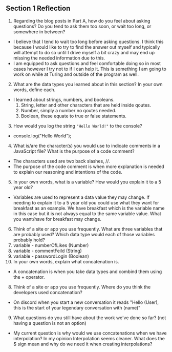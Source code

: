 ## Section 1 Reflection

1. Regarding the blog posts in Part A, how do you feel about asking questions? Do you tend to ask them too soon, or wait too long, or somewhere in between?
  * I believe that I tend to wait too long before asking questions. I think this because I would like to try to find the answer out myself and typically will attempt to do so until I drive myself a bit crazy and may end up missing the needed information due to this.
  * I am equipped to ask questions and feel comfortable doing so in most cases however I try not to if I can help it. This is something I am going to work on while at Turing and outside of the program as well.
2. What are the data types you learned about in this section? In your own words, define each.
 * I learned about strings, numbers, and booleans.
   1. String, letter and other characters that are held inside qoutes.
   2. Number, simply a number no qoutes needed.
   3. Boolean, these equate to true or false statements.
3. How would you log the string `"Hello World!"` to the console?
  * console.log("Hello World");
4. What is/are the character(s) you would use to indicate comments in a JavaScript file? What is the purpose of a code comment?
  * The characters used are two back slashes, //.
  * The purpose of the code comment is when more explanation is needed to explain our reasoning and intentions of the code.
5. In your own words, what is a variable? How would you explain it to a 5 year old?
  * Variables are used to represent a data value they may change. If needing to explain it to a 5 year old you could use what they want for breakfast as an example. We have breakfast which is the variable name in this case but it is not always equal to the same variable value. What you want/have for breakfast may change.

6. Think of a site or app you use frequently. What are three variables that are probably used? Which data type would each of those variables probably hold?
  1. variable - numberOfLikes (Number)
  2. variable - commentFeild (String)
  3. variable - passwordLogin (Boolean)
7. In your own words, explain what concatenation is.
  * A concatenation is when you take data types and combind them using the + operator.
8. Think of a site or app you use frequently. Where do you think the developers used concatenation?
  * On discord when you start a new conversation it reads "Hello (User), this is the start of your legendary conversation with (name)"
9. What questions do you still have about the work we've done so far? (not having a question is not an option)
  * My current question is why would we use concatenations when we have interpolation? In my opinion Interpolation seems cleaner. What does the $ sign mean and why do we need it when creating interpolations?
